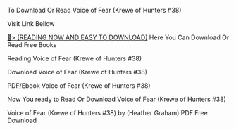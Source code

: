 To Download Or Read Voice of Fear (Krewe of Hunters #38)

Visit Link Bellow

<a href="https://uk.ebookarea.xyz/?book=B09WB37B7R">📖&gt; [READING NOW AND EASY TO DOWNLOAD]</a>
Here You Can Download Or Read Free Books

Reading Voice of Fear (Krewe of Hunters #38)

Download Voice of Fear (Krewe of Hunters #38)

PDF/Ebook Voice of Fear (Krewe of Hunters #38)

Now You ready to Read Or Download Voice of Fear (Krewe of Hunters #38)

Voice of Fear (Krewe of Hunters #38) by (Heather    Graham) PDF Free Download
